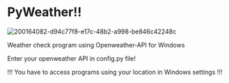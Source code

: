 # PyWeather!!
![200164082-d94c77f8-e17c-48b2-a998-be846c42248c](https://user-images.githubusercontent.com/98229092/200164223-ee2510ab-1f8d-4384-8634-165c337ddae5.png)

Weather check program using Openweather-API for Windows

Enter your openweather API in config.py file!

!!! You have to access programs using your location in Windows settings !!!

